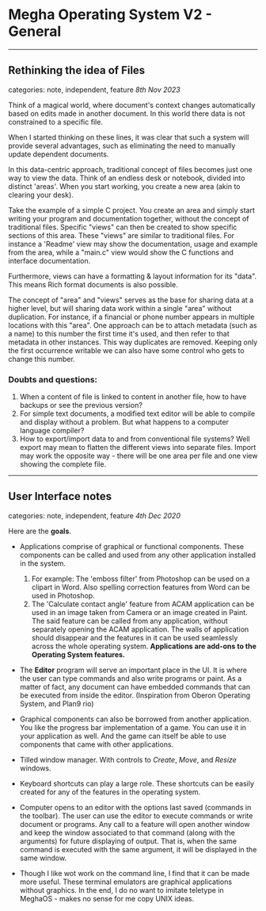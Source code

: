 # Megha Operating System V2 - General
------------------------------------------------------------------------------
## Rethinking the idea of Files
categories: note, independent, feature
_8th Nov 2023_

Think of a magical world, where document's context changes automatically based on edits made in
another document. In this world there data is not constrained to a specific file.

When I started thinking on these lines, it was clear that such a system will provide several
advantages, such as eliminating the need to manually update dependent documents.

In this data-centric approach, traditional concept of files becomes just one way to view the data.
Think of an endless desk or notebook, divided into distinct 'areas'. When you start working, you
create a new area (akin to clearing your desk).

Take the example of a simple C project. You create an area and simply start writing your program and
documentation together, without the concept of traditional files. Specific "views" can then be
created to show specific sections of this area. These "views" are similar to traditional files.
For instance a 'Readme' view may show the documentation, usage and example from the area, while a
"main.c" view would show the C functions and interface documentation.

Furthermore, views can have a formatting & layout information for its "data". This means Rich format
documents is also possible.

The concept of "area" and "views" serves as the base for sharing data at a higher level, but will
sharing data work within a single "area" without duplication. For instance, if a financial or phone
number appears in multiple locations with this "area". One approach can be to attach metadata (such
as a name) to this number the first time it's used, and then refer to that metadata in other
instances. This way duplicates are removed. Keeping only the first occurrence writable we can also
have some control who gets to change this number.

### Doubts and questions:
1. When a content of file is linked to content in another file, how to have backups or see the
   previous version?
2. For simple text documents, a modified text editor will be able to compile and display without a
   problem. But what happens to a computer language compiler?
3. How to export/import data to and from conventional file systems?
   Well export may mean to flatten the different views into separate files. Import may work the
   opposite way - there will be one area per file and one view showing the complete file.

------------------------------------------------------------------------------

## User Interface notes
categories: note, independent, feature
_4th Dec 2020_

Here are the **goals**. 
* Applications comprise of graphical or functional components. These components
  can be called and used from any other application installed in the system. 
  1. For example: The 'emboss filter' from Photoshop can be used on a clipart 
     in Word. Also spelling correction features from Word can be used in 
     Photoshop.
  2. The 'Calculate contact angle' feature from ACAM application can be used in
     an image taken from Camera or an image created in Paint. The said feature
     can be called from any application, without separately opening the ACAM
     application.
  The walls of application should disappear and the features in it can be used
  seamlessly across the whole operating system.
  **Applications are add-ons to the Operating System features.**

* The **Editor** program will serve an important place in the UI. It is where
  the user can type commands and also write programs or paint. As a matter of
  fact, any document can have embedded commands that can be executed from
  inside the editor. (Inspiration from Oberon Operating System, and Plan9 rio)

* Graphical components can also be borrowed from another application. You like
  the progress bar implementation of a game. You can use it in your application
  as well. And the game can itself be able to use components that came with
  other applications.

* Tilled window manager. With controls to _Create_, _Move_, and _Resize_
  windows.

* Keyboard shortcuts can play a large role. These shortcuts can be easily
  created for any of the features in the operating system.

* Computer opens to an editor with the options last saved (commands in the
  toolbar). The user can use the editor to execute commands or write document
  or programs. Any call to a feature will open another window and keep the
  window associated to that command (along with the arguments) for future
  displaying of output. That is, when the same command is executed with the
  same argument, it will be displayed in the same window.

* Though I like wot work on the command line, I find that it can be made more useful. These terminal
  emulators are graphical applications without graphics. In the end, I do no want to imitate
  teletype in MeghaOS - makes no sense for me copy UNIX ideas.
